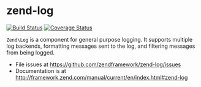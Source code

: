 # zend-log

[![Build Status](https://secure.travis-ci.org/zendframework/zend-log.svg?branch=master)](https://secure.travis-ci.org/zendframework/zend-log)
[![Coverage Status](https://coveralls.io/repos/zendframework/zend-log/badge.svg?branch=master)](https://coveralls.io/r/zendframework/zend-log?branch=master)

`Zend\Log` is a component for general purpose logging. It supports multiple log
backends, formatting messages sent to the log, and filtering messages from being
logged.


- File issues at https://github.com/zendframework/zend-log/issues
- Documentation is at http://framework.zend.com/manual/current/en/index.html#zend-log
